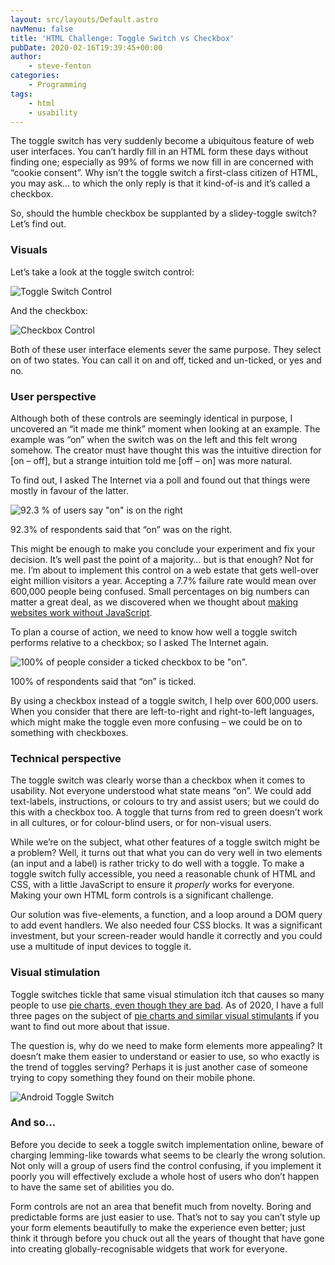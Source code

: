 ```yaml
---
layout: src/layouts/Default.astro
navMenu: false
title: 'HTML Challenge: Toggle Switch vs Checkbox'
pubDate: 2020-02-16T19:39:45+00:00
author:
    - steve-fenton
categories:
    - Programming
tags:
    - html
    - usability
---
```


The toggle switch has very suddenly become a ubiquitous feature of web user interfaces. You can’t hardly fill in an HTML form these days without finding one; especially as 99% of forms we now fill in are concerned with “cookie consent”. Why isn’t the toggle switch a first-class citizen of HTML, you may ask… to which the only reply is that it kind-of-is and it’s called a checkbox.

So, should the humble checkbox be supplanted by a slidey-toggle switch? Let’s find out.

### Visuals

Let’s take a look at the toggle switch control:

![Toggle Switch Control](/img/2020/02/toggle-example.jpg)

And the checkbox:

![Checkbox Control](/img/2020/02/checkbox-example.jpg)

Both of these user interface elements sever the same purpose. They select on of two states. You can call it on and off, ticked and un-ticked, or yes and no.

### User perspective

Although both of these controls are seemingly identical in purpose, I uncovered an “it made me think” moment when looking at an example. The example was “on” when the switch was on the left and this felt wrong somehow. The creator must have thought this was the intuitive direction for \[on – off\], but a strange intuition told me \[off – on\] was more natural.

To find out, I asked The Internet via a poll and found out that things were mostly in favour of the latter.

![92.3 % of users say "on" is on the right](/img/2020/02/toggle.jpg)

92.3% of respondents said that “on” was on the right.

This might be enough to make you conclude your experiment and fix your decision. It’s well past the point of a majority… but is that enough? Not for me. I’m about to implement this control on a web estate that gets well-over eight million visitors a year. Accepting a 7.7% failure rate would mean over 600,000 people being confused. Small percentages on big numbers can matter a great deal, as we discovered when we thought about [making websites work without JavaScript](/2011/08/why-it-is-still-important-for-a-page-to-work-without-javascript/).

To plan a course of action, we need to know how well a toggle switch performs relative to a checkbox; so I asked The Internet again.

![100% of people consider a ticked checkbox to be "on".](/img/2020/02/checkbox.jpg)

100% of respondents said that “on” is ticked.

By using a checkbox instead of a toggle switch, I help over 600,000 users. When you consider that there are left-to-right and right-to-left languages, which might make the toggle even more confusing – we could be on to something with checkboxes.

### Technical perspective

The toggle switch was clearly worse than a checkbox when it comes to usability. Not everyone understood what state means “on”. We could add text-labels, instructions, or colours to try and assist users; but we could do this with a checkbox too. A toggle that turns from red to green doesn’t work in all cultures, or for colour-blind users, or for non-visual users.

While we’re on the subject, what other features of a toggle switch might be a problem? Well, it turns out that what you can do very well in two elements (an input and a label) is rather tricky to do well with a toggle. To make a toggle switch fully accessible, you need a reasonable chunk of HTML and CSS, with a little JavaScript to ensure it *properly* works for everyone. Making your own HTML form controls is a significant challenge.

Our solution was five-elements, a function, and a loop around a DOM query to add event handlers. We also needed four CSS blocks. It was a significant investment, but your screen-reader would handle it correctly and you could use a multitude of input devices to toggle it.

### Visual stimulation

Toggle switches tickle that same visual stimulation itch that causes so many people to use [pie charts, even though they are bad](/2009/04/pie-charts-are-bad/). As of 2020, I have a full three pages on the subject of [pie charts and similar visual stimulants](/category/pie-charts/) if you want to find out more about that issue.

The question is, why do we need to make form elements more appealing? It doesn’t make them easier to understand or easier to use, so who exactly is the trend of toggles serving? Perhaps it is just another case of someone trying to copy something they found on their mobile phone.

![Android Toggle Switch](/img/2020/02/Screenshot_20200216-192733.png)

### And so…

Before you decide to seek a toggle switch implementation online, beware of charging lemming-like towards what seems to be clearly the wrong solution. Not only will a group of users find the control confusing, if you implement it poorly you will effectively exclude a whole host of users who don’t happen to have the same set of abilities you do.

Form controls are not an area that benefit much from novelty. Boring and predictable forms are just easier to use. That’s not to say you can’t style up your form elements beautifully to make the experience even better; just think it through before you chuck out all the years of thought that have gone into creating globally-recognisable widgets that work for everyone.